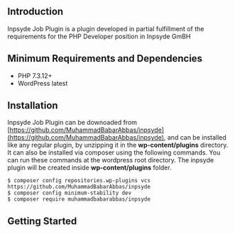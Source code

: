 ## Introduction

 Inpsyde Job Plugin is a plugin developed in partial fulfillment of the requirements for the PHP Developer position in Inpsyde GmBH

## Minimum Requirements and Dependencies

* PHP 7.3.12+
* WordPress latest

## Installation

Inpsyde Job Plugin can be downoaded from [https://github.com/MuhammadBabarAbbas/inpsyde](https://github.com/MuhammadBabarAbbas/inpsyde), and can be installed like any regular plugin, by unzipping it in the **wp-content/plugins** directory. It can also be installed via composer using the following commands. You can run these commands at the wordpress root directory. The inpsyde plugin will be created inside **wp-content/plugins** folder.

```
$ composer config repositories.wp-plugins vcs https://github.com/MuhammadBabarAbbas/inpsyde
$ composer config minimum-stability dev
$ composer require muhammadbabarabbas/inpsyde
```

## Getting Started